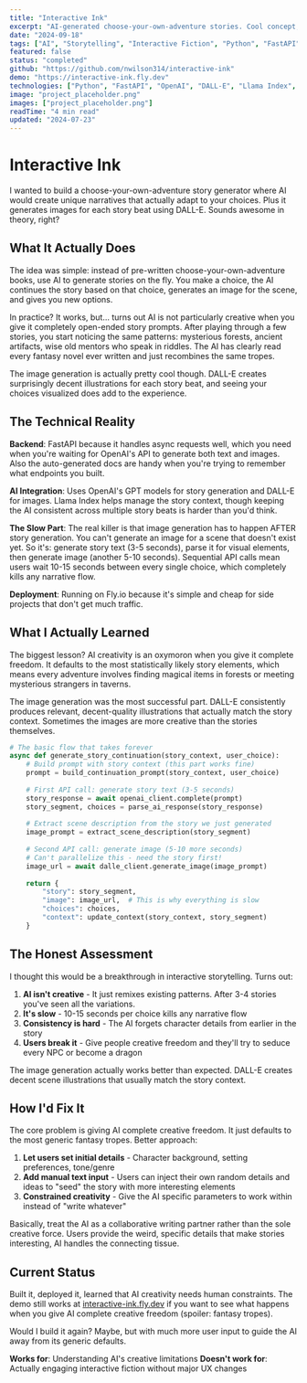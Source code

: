 ```yaml
---
title: "Interactive Ink"
excerpt: "AI-generated choose-your-own-adventure stories. Cool concept, but turns out AI gets really repetitive when you give it creative freedom."
date: "2024-09-18"
tags: ["AI", "Storytelling", "Interactive Fiction", "Python", "FastAPI"]
featured: false
status: "completed"
github: "https://github.com/nwilson314/interactive-ink"
demo: "https://interactive-ink.fly.dev"
technologies: ["Python", "FastAPI", "OpenAI", "DALL-E", "Llama Index", "Fly.io"]
image: "project_placeholder.png"
images: ["project_placeholder.png"]
readTime: "4 min read"
updated: "2024-07-23"
---
```


# Interactive Ink

I wanted to build a choose-your-own-adventure story generator where AI would create unique narratives that actually adapt to your choices. Plus it generates images for each story beat using DALL-E. Sounds awesome in theory, right?

## What It Actually Does

The idea was simple: instead of pre-written choose-your-own-adventure books, use AI to generate stories on the fly. You make a choice, the AI continues the story based on that choice, generates an image for the scene, and gives you new options.

In practice? It works, but... turns out AI is not particularly creative when you give it completely open-ended story prompts. After playing through a few stories, you start noticing the same patterns: mysterious forests, ancient artifacts, wise old mentors who speak in riddles. The AI has clearly read every fantasy novel ever written and just recombines the same tropes.

The image generation is actually pretty cool though. DALL-E creates surprisingly decent illustrations for each story beat, and seeing your choices visualized does add to the experience.

## The Technical Reality

**Backend**: FastAPI because it handles async requests well, which you need when you're waiting for OpenAI's API to generate both text and images. Also the auto-generated docs are handy when you're trying to remember what endpoints you built.

**AI Integration**: Uses OpenAI's GPT models for story generation and DALL-E for images. Llama Index helps manage the story context, though keeping the AI consistent across multiple story beats is harder than you'd think.

**The Slow Part**: The real killer is that image generation has to happen AFTER story generation. You can't generate an image for a scene that doesn't exist yet. So it's: generate story text (3-5 seconds), parse it for visual elements, then generate image (another 5-10 seconds). Sequential API calls mean users wait 10-15 seconds between every single choice, which completely kills any narrative flow.

**Deployment**: Running on Fly.io because it's simple and cheap for side projects that don't get much traffic.

## What I Actually Learned

The biggest lesson? AI creativity is an oxymoron when you give it complete freedom. It defaults to the most statistically likely story elements, which means every adventure involves finding magical items in forests or meeting mysterious strangers in taverns.

The image generation was the most successful part. DALL-E consistently produces relevant, decent-quality illustrations that actually match the story context. Sometimes the images are more creative than the stories themselves.

```python
# The basic flow that takes forever
async def generate_story_continuation(story_context, user_choice):
    # Build prompt with story context (this part works fine)
    prompt = build_continuation_prompt(story_context, user_choice)
    
    # First API call: generate story text (3-5 seconds)
    story_response = await openai_client.complete(prompt)
    story_segment, choices = parse_ai_response(story_response)
    
    # Extract scene description from the story we just generated
    image_prompt = extract_scene_description(story_segment)
    
    # Second API call: generate image (5-10 more seconds)
    # Can't parallelize this - need the story first!
    image_url = await dalle_client.generate_image(image_prompt)
    
    return {
        "story": story_segment,
        "image": image_url,  # This is why everything is slow
        "choices": choices,
        "context": update_context(story_context, story_segment)
    }
```

## The Honest Assessment

I thought this would be a breakthrough in interactive storytelling. Turns out:

1. **AI isn't creative** - It just remixes existing patterns. After 3-4 stories you've seen all the variations.
2. **It's slow** - 10-15 seconds per choice kills any narrative flow
3. **Consistency is hard** - The AI forgets character details from earlier in the story
4. **Users break it** - Give people creative freedom and they'll try to seduce every NPC or become a dragon

The image generation actually works better than expected. DALL-E creates decent scene illustrations that usually match the story context.

## How I'd Fix It

The core problem is giving AI complete creative freedom. It just defaults to the most generic fantasy tropes. Better approach:

1. **Let users set initial details** - Character background, setting preferences, tone/genre
2. **Add manual text input** - Users can inject their own random details and ideas to "seed" the story with more interesting elements
3. **Constrained creativity** - Give the AI specific parameters to work within instead of "write whatever"

Basically, treat the AI as a collaborative writing partner rather than the sole creative force. Users provide the weird, specific details that make stories interesting, AI handles the connecting tissue.

## Current Status

Built it, deployed it, learned that AI creativity needs human constraints. The demo still works at [interactive-ink.fly.dev](https://interactive-ink.fly.dev) if you want to see what happens when you give AI complete creative freedom (spoiler: fantasy tropes).

Would I build it again? Maybe, but with much more user input to guide the AI away from its generic defaults.

**Works for**: Understanding AI's creative limitations
**Doesn't work for**: Actually engaging interactive fiction without major UX changes